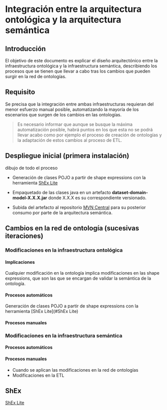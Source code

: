 # Integración entre la arquitectura ontológica y la arquitectura semántica

## Introducción

El objetivo de este documento es explicar el diseño arquitectónico entre la infraestructura ontológica y la infraestructura semántica, describiendo los procesos que se tienen que llevar a cabo tras los cambios que pueden surgir en la red de ontologías.

## Requisito

Se precisa que la integración entre ambas infraestructuras requieran del menor esfuerzo manual posible, automatizando la mayoría de los escenarios que surgen de los cambios en las ontologías.

> Es necesario informar que aunque se busque la máxima automatización posible, habrá puntos en los que esta no se podrá llevar acabo como por ejemplo el proceso de creación de ontologías y la adaptación de estos cambios al proceso de ETL.

## Despliegue inicial (primera instalación)

dibujo de todo el proceso

- Generación de clases POJO a partir de shape expressions con la herramienta [ShEx Lite](#ShEx)

- Empaquetado de las clases java en un artefacto **dataset-domain-model-X.X.X.jar** donde X.X.X es su correspondiente versionado.

- Subida del artefacto al repositorio [MVN Central](https://mvnrepository.com/repos/central) para su posterior consumo por parte de la arquitectura semántica.

## Cambios en la red de ontología (sucesivas iteraciones)

### Modificaciones en la infraestructura ontológica

#### Implicaciones

Cualquier modificación en la ontología implica modificaciones en las shape expressions, que son las que se encargan de validar la semántica de la ontología.

#### Procesos automáticos

Generación de clases POJO a partir de shape expressions con la herramienta [ShEx Lite](#ShEx Lite)

#### Procesos manuales

### Modificaciones en la infraestructura semántica

#### Procesos automáticos

#### Procesos manuales

- Cuando se aplican las modificaciones en la red de ontologías
- Modificaciones en la ETL

## ShEx

[ShEx Lite](https://www.weso.es/shex-lite/)
